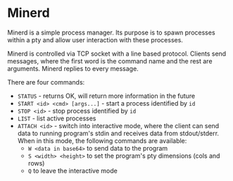 Minerd
======
Minerd is a simple process manager. Its purpose is to spawn processes within
a pty and allow user interaction with these processes.

Minerd is controlled via TCP socket with a line based protocol. Clients send
messages, where the first word is the command name and the rest are arguments.
Minerd replies to every message.

There are four commands:

 - `STATUS` - returns OK, will return more information in the future
 - `START <id> <cmd> [args...]` - start a process identified by `id`
 - `STOP <id>` - stop process identified by `id`
 - `LIST` - list active processes
 - `ATTACH <id>` - switch into interactive mode, where the client can send
   data to running program's stdin and receives data from stdout/stderr. When
   in this mode, the following commands are available:
   - `W <data in base64>` to send data to the program
   - `S <width> <height>` to set the program's pty dimensions (cols and rows)
   - `Q` to leave the interactive mode

